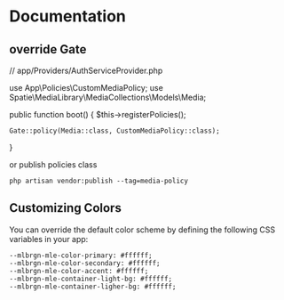 # Documentation

## override Gate

// app/Providers/AuthServiceProvider.php

use App\Policies\CustomMediaPolicy;
use Spatie\MediaLibrary\MediaCollections\Models\Media;

public function boot()
{
$this->registerPolicies();

    Gate::policy(Media::class, CustomMediaPolicy::class);
}

or publish policies class

```shell
php artisan vendor:publish --tag=media-policy
```

## Customizing Colors

You can override the default color scheme by defining the following CSS variables in your app:

    --mlbrgn-mle-color-primary: #ffffff;
    --mlbrgn-mle-color-secondary: #ffffff;
    --mlbrgn-mle-color-accent: #ffffff;
    --mlbrgn-mle-container-light-bg: #ffffff;
    --mlbrgn-mle-container-ligher-bg: #ffffff;
